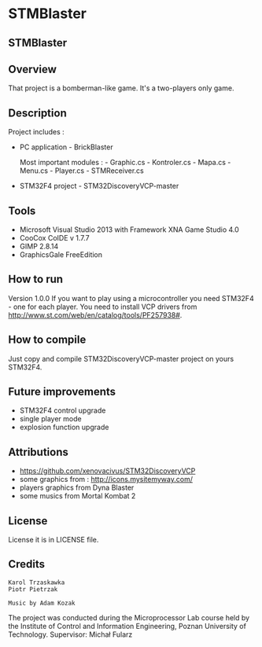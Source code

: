# STMBlaster
STMBlaster
----------------------------------------------------------------------------------------------------------------------------------------------
Overview
----------------------------------------------------------------------------------------------------------------------------------------------
That project is a bomberman-like game. It's a two-players only game.

Description
----------------------------------------------------------------------------------------------------------------------------------------------
Project includes :
- PC application - BrickBlaster

	Most important modules :
		- Graphic.cs
		- Kontroler.cs
		- Mapa.cs
		- Menu.cs
		- Player.cs
		- STMReceiver.cs

- STM32F4 project - STM32DiscoveryVCP-master

Tools
----------------------------------------------------------------------------------------------------------------------------------------------
- Microsoft Visual Studio 2013 with Framework XNA Game Studio 4.0 
- CooCox CoIDE v 1.7.7
- GIMP 2.8.14
- GraphicsGale FreeEdition

How to run
----------------------------------------------------------------------------------------------------------------------------------------------
Version 1.0.0 
If you want to play using a microcontroller you need STM32F4 - one for each player.
You need to install VCP drivers from http://www.st.com/web/en/catalog/tools/PF257938#.

How to compile
----------------------------------------------------------------------------------------------------------------------------------------------
Just copy and compile STM32DiscoveryVCP-master project on yours STM32F4.

Future improvements
----------------------------------------------------------------------------------------------------------------------------------------------
- STM32F4 control upgrade
- single player mode 
- explosion function upgrade 

Attributions
----------------------------------------------------------------------------------------------------------------------------------------------
- https://github.com/xenovacivus/STM32DiscoveryVCP
- some graphics from : http://icons.mysitemyway.com/
- players graphics from Dyna Blaster 
- some musics from Mortal Kombat 2

License
----------------------------------------------------------------------------------------------------------------------------------------------
License it is in LICENSE file.

Credits
----------------------------------------------------------------------------------------------------------------------------------------------
    Karol Trzaskawka
    Piotr Pietrzak

	Music by Adam Kozak
	
The project was conducted during the Microprocessor Lab course held by the Institute of Control and Information Engineering, Poznan University of Technology.
Supervisor: Michał Fularz 
